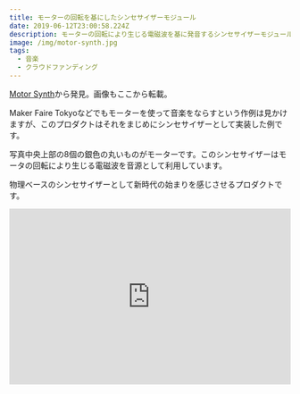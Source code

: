 ```yaml
---
title: モーターの回転を基にしたシンセサイザーモジュール
date: 2019-06-12T23:00:58.224Z
description: モーターの回転により生じる電磁波を基に発音するシンセサイザーモジュールを紹介します。
image: /img/motor-synth.jpg
tags:
  - 音楽
  - クラウドファンディング
---
```

[Motor Synth](https://www.indiegogo.com/projects/motor-synth)から発見。画像もここから転載。

Maker Faire Tokyoなどでもモーターを使って音楽をならすという作例は見かけますが、このプロダクトはそれをまじめにシンセサイザーとして実装した例です。

写真中央上部の8個の銀色の丸いものがモーターです。このシンセサイザーはモータの回転により生じる電磁波を音源として利用しています。

物理ベースのシンセサイザーとして新時代の始まりを感じさせるプロダクトです。

<iframe width="100%" height="315" src="https://www.youtube.com/embed/qj9IV5bWTPQ" frameborder="0" allow="accelerometer; autoplay; encrypted-media; gyroscope; picture-in-picture" allowfullscreen></iframe>
